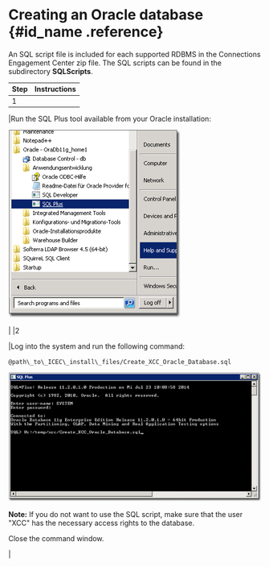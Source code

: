 # Creating an Oracle database {#id_name .reference}

An SQL script file is included for each supported RDBMS in the Connections Engagement Center zip file. The SQL scripts can be found in the subdirectory **SQLScripts**.

|Step|Instructions|
|----|------------|
|1

|Run the SQL Plus tool available from your Oracle installation:

 ![image](images/image62.png)

|
|2

|Log into the system and run the following command:

 ```
@path\_to\_ICEC\_install\_files/Create_XCC_Oracle_Database.sql
```

 ![image](images/image63.png)

 **Note:** If you do not want to use the SQL script, make sure that the user "XCC" has the necessary access rights to the database.

 Close the command window.

|

